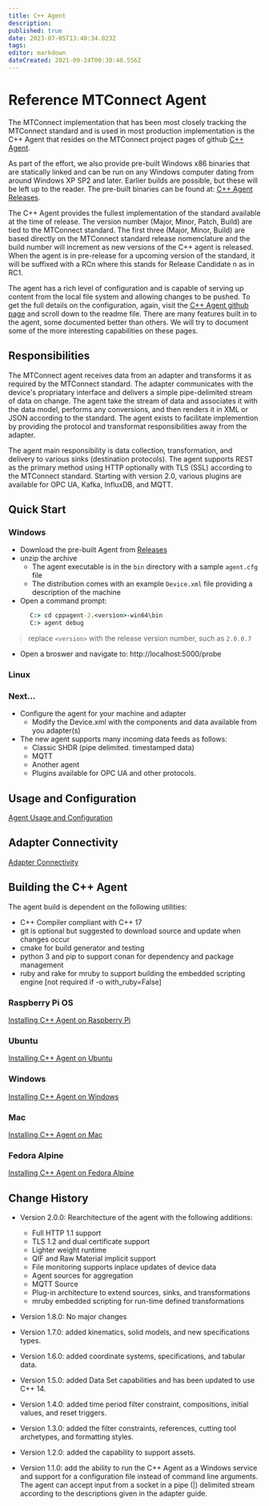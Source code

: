 ```yaml
---
title: C++ Agent
description: 
published: true
date: 2023-07-05T13:40:34.023Z
tags: 
editor: markdown
dateCreated: 2021-09-24T00:30:40.556Z
---
```


# Reference MTConnect Agent

The MTConnect implementation that has been most closely tracking the MTConnect standard and is used in most production implementation is the C++ Agent that resides on the MTConnect project pages of github [C++ Agent](http://github.com/mtconnect/cppagent). 

As part of the effort, we also provide pre-built Windows x86 binaries that are statically linked and can be run on any Windows computer dating from around Windows XP SP2 and later. Earlier builds are possible, but these will be left up to the reader. The pre-built binaries can be found at: [C++ Agent
Releases](http://github.com/mtconnect/cppagent/releases).

The C++ Agent provides the fullest implementation of the standard available at the time of release. The version number (Major, Minor, Patch, Build) are tied to the MTConnect standard. The first three (Major, Minor, Build) are based directly on the MTConnect standard release nomenclature and the build number will increment as new versions of the C++ agent is released. When the agent is in pre-release for a upcoming version of the standard, it will be suffixed with a RCn where this stands for Release Candidate n as in RC1.

The agent has a rich level of configuration and is capable of serving up content from the local file system and allowing changes to be pushed. To get the full details on the configuration, again, visit the [C++ Agent github page](http://github.com/mtconnect/cppagent) and scroll down to the readme file. There are many features built in to the agent, some documented better than others. We will try to document some of the more interesting capabilities on these pages.

## Responsibilities

The MTConnect agent receives data from an adapter and transforms it as required by the MTConnect standard. The adapter communicates with the device's propriatary interface and delivers a simple pipe-delimited stream of data on change. The agent take the stream of data and associates it with the data model, performs any conversions, and then renders it in XML or JSON according to the standard. The agent exists to facilitate implemention by providing the protocol and transformat responsibilities away from the adapter. 

The agent main responsibility is data collection, transformation, and delivery to various sinks (destination protocols). The agent supports REST as the primary method using HTTP optionally with TLS (SSL) according to the MTConnect standard. Starting with version 2.0, various plugins are available for OPC UA, Kafka, InfluxDB, and MQTT.

## Quick Start

### Windows

* Download the pre-built Agent from [Releases](http://github.com/mtconnect/cppagent/releases)
* unzip the archive
  * The agent executable is in the `bin` directory with a sample `agent.cfg` file
  * The distribution comes with an example `Device.xml` file providing a description of the machine
 * Open a command prompt:
 ```cmd
       C:> cd cppagent-2.<version>-win64\bin
       C:> agent debug
```       
   > replace `<version>` with the release version number, such as `2.0.0.7`
 * Open a broswer and navigate to: http://localhost:5000/probe
 
### Linux


 ### Next...
 
 * Configure the agent for your machine and adapter
   * Modify the Device.xml with the components and data available from you adapter(s)
 * The new agent supports many incoming data feeds as follows:
   * Classic SHDR (pipe delimited. timestamped data)
   * MQTT
   * Another agent
   * Plugins available for OPC UA and other protocols.


## Usage and Configuration

[Agent Usage and Configuration](/Agent-Usage-and-Configuration "wikilink")

## Adapter Connectivity

[Adapter Connectivity](/Agent-Adapter-Connectivity "wikilink")


## Building the C++ Agent
  
The agent build is dependent on the following utilities:

- C++ Compiler compliant with C++ 17
- git is optional but suggested to download source and update when changes occur
- cmake for build generator and testing
- python 3 and pip to support conan for dependency and package management
- ruby and rake for mruby to support building the embedded scripting engine [not required if -o with_ruby=False]

  
### Raspberry Pi OS

[Installing C++ Agent on Raspberry Pi](/Installing_C++_Agent_on_Raspberry_Pi "wikilink")

### Ubuntu

[Installing C++ Agent on Ubuntu](/Installing_C++_Agent_on_Ubuntu "wikilink")

### Windows

[Installing C++ Agent on Windows](/Installing_C++_Agent_on_Windows "wikilink")
  
### Mac

[Installing C++ Agent on Mac](/Installing_C++_Agent_on_Mac "wikilink")
  
### Fedora Alpine

[Installing C++ Agent on Fedora Alpine](/Installing_C++_Agent_on_Fedora "wikilink")

## Change History

* Version 2.0.0: Rearchitecture of the agent with the following additions:
  * Full HTTP 1.1 support
  * TLS 1.2 and dual certificate support
  * Lighter weight runtime
  * QIF and Raw Material implicit support
  * File monitoring supports inplace updates of device data
  * Agent sources for aggregation
  * MQTT Source
  * Plug-in architecture to extend sources, sinks, and transformations
  * mruby embedded scripting for run-time defined transformations

* Version 1.8.0: No major changes

* Version 1.7.0: added kinematics, solid models, and new specifications types.

* Version 1.6.0: added coordinate systems, specifications, and tabular data.

* Version 1.5.0: added Data Set capabilities and has been updated to use C++ 14.

* Version 1.4.0: added time period filter constraint, compositions, initial values, and reset triggers.

* Version 1.3.0: added the filter constraints, references, cutting tool archetypes, and formatting styles.

* Version 1.2.0: added the capability to support assets.

* Version 1.1.0: add the ability to run the C++ Agent as a Windows service and support for a configuration file instead of command line arguments. The agent can accept input from a socket in a pipe (|) delimited stream according to the descriptions given in the adapter guide.
